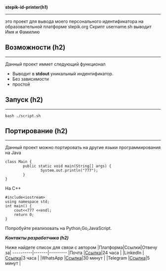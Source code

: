 **stepik-id-printer(h1)** 
***
это проект для вывода моего персонального идентификатора на образовательной платформе stepik.org
Скрипт username.sh выводит Имя и Фамилию
## Возможности (h2)
***

Данный проект иммет следующий функционал
* Выводит в **stdout** уникальный индентификатор.
* Без зависимости 
* простой

## Запуск (h2)
***
```
bash ./script.sh
```
## Портирование (h2)
***
Данный проект можно портировать на другие языки программирования
на Java

``` 
class Main {
        public static void main(String[] args) {
                System.out.println("777");
        }
}
```

На С++

``` 
#include<iostream>
using namespace std;
int main() {
    cout<<777 <<endl;
    return 0;
}
```

Попробуйте реализовать на Python,Go,JavaScript.

***Контакты разработчика (h2)***

Ниже найдете список для связи с автором
|Платформа|Ссылки|Отвечу за|
----------|-------|---------
|Почта    |[Ссылка](gmail.com)|24 часа  |
|Linkedln |[Ссылка](linkedin.com)|3 часа   |
|WhatsApp |[Ссылка](whatsapp.com)|30 минут |
|Telegram |[Ссылка](telegram.org)|5 минут  |
